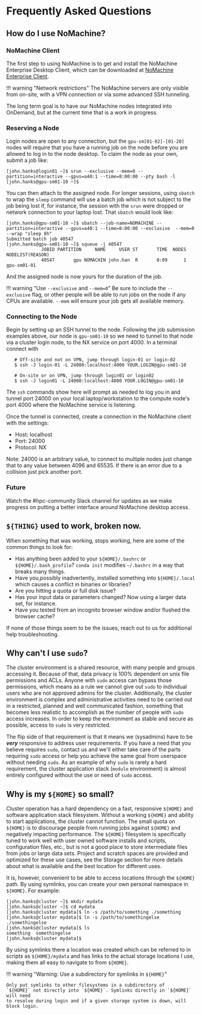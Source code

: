 # Frequently Asked Questions

## How do I use NoMachine?

### NoMachine Client
The first step to using NoMachine is to get and install the NoMachine
Enterprise Desktop Client, which can be downloaded at [NoMachine Enterprise
Client](https://www.nomachine.com/product&p=NoMachine%20Enterprise%20Client).

!!! warning "Network restrictions"
    The NoMachine servers are only visible from on-site, with a VPN connection
    or via some advanced SSH tunneling.

The long term goal is to have our NoMachine nodes integrated into OnDemand, but
at the current time that is a work in progress. 

### Reserving a Node

Login nodes are open to any connection, but the `gpu-sm[01-02]-[01-20]` nodes
will require that you have a running job on the node before you are allowed to
log in to the node desktop.  To claim the node as your own, submit a job like:

```
[john.hanks@login01 ~]$ srun --exclusive --mem=0 --partition=interactive --gpus=a40:1 --time=8:00:00 --pty bash -l
[john.hanks@gpu-sm01-10 ~]$
```
You can then attach to the assigned node. For longer sessions, using `sbatch`
to wrap the `sleep` command will use a batch job which is not subject to the
job being lost if, for instance, the session with the `srun` were dropped or
network connection to your laptop lost. That `sbatch` would look like:

```
[john.hanks@gpu-sm01-10 ~]$ sbatch --job-name=NOMACHINE --partition=interactive --gpus=a40:1 --time=8:00:00 --exclusive  --mem=0 --wrap "sleep 8h"
Submitted batch job 40547
[john.hanks@gpu-sm01-10 ~]$ squeue -j 40547
             JOBID PARTITION     NAME     USER ST       TIME  NODES NODELIST(REASON)
             40547       gpu NOMACHIN john.han  R       0:09      1 gpu-sm01-01
```

And the assigned node is now yours for the duration of the job.

!!! warning "Use `--exclusive` and `--mem=0`"
    Be sure to include the `--exclusive` flag, or other people will be able to
    run jobs on the node if any CPUs are available. `--mem` will ensure your 
    job gets all available memory.

### Connecting to the Node

Begin by setting up an SSH tunnel to the node. Following the job submission
examples above, our node is `gpu-sm01-10` so we need to tunnel to that node via
a cluster login node, to the NX service on port 4000. In a terminal connect
with

```
   # Off-site and not on VPN, jump through login-01 or login-02
   $ ssh -J login-01 -L 24000:localhost:4000 YOUR.LOGIN@gpu-sm01-10

   # On-site or on VPN, jump through login01 or login02
   $ ssh -J login01 -L 24000:localhost:4000 YOUR.LOGIN@gpu-sm01-10
```

The `ssh` commands show here will prompt as needed to log you in and tunnel
port 24000 on your local laptop/workstation to the compute node's port 4000
where the NoMachine service is listening.

Once the tunnel is connected, create a connection in the NoMachine client with the settings:

* Host: localhost
* Port: 24000
* Protocol: NX

Note: 24000 is an arbitrary value, to connect to multiple nodes just change
that to any value between 4096 and 65535. If there is an error due to a
collision just pick another port. 

### Future

Watch the #hpc-community Slack channel for updates as we make progress on
putting a better interface around NoMachine desktop access.

## `${THING}` used to work, broken now.

When something that was working, stops working, here are some of the common things to look for:

* Has anything been added to your `${HOME}/.bashrc` or `${HOME}/.bash_profile`?
  `conda init` modifies `~/.bashrc` in a way that breaks many things.
* Have you,possibly inadvertently, installed something into `${HOME}/.local`
  which causes a conflict in binaries or libraries?
* Are you hitting a quota or full disk issue? 
* Has your input data or parameters changed? Now using a larger data set, for
  instance.
* Have you tested from an incognito browser window and/or flushed the browser
  cache?

If none of those things seem to be the issues, reach out to us for additional help troubleshooting.

## Why can't I use `sudo`?

The cluster environment is a shared resource, with many people and groups
accessing it. Because of that, data privacy is 100% dependent on unix file
permissions and ACLs. Anyone with `sudo` access can bypass those permissions,
which means as a rule we cannot give out `sudo` to individual users who are not
approved admins for the cluster. Additionally, the cluster environment is
complex and administrative activities need to be carried out in a restricted,
planned and well communicated fashion, something that becomes less realistic to
accomplish as the number of people with `sudo` access increases. In order to
keep the environment as stable and secure as possible, access to `sudo` is very
restricted.

The flip side of that requirement is that it means we (sysadmins) have to be
***very*** responsive to address user requirements. If you have a need that you
believe requires `sudo`, contact us and we'll either take care of the parts
requiring `sudo` access or help you achieve the same goal from userspace
without needing `sudo`. As an example of why `sudo` is rarely a hard
requirement, the cluster application stack (`module` environment) is almost
entirely configured without the use or need of `sudo` access.

## Why is my `${HOME}` so small?

Cluster operation has a hard dependency on a fast, responsive `${HOME}` and
software application stack filesystem. Without a working `${HOME}` and ability to
start applications, the cluster cannot function. The small quota on `${HOME}` is
to discourage people from running jobs against `${HOME}` and negatively impacting
performance. The `${HOME}` filesystem is specifically tuned to work well with
user owned software installs and scripts, configuration files, etc., but is not
a good place to store intermediate files from jobs or large data sets. Project
and scratch spaces are provided and optimized for these use cases, see the
Storage section for more details about what is available and the best location
for different uses. 

It is, however, convenient to be able to access locations through the `${HOME}`
path. By using symlinks, you can create your own personal namespace in `${HOME}`.
For example:

```
[john.hanks@cluster ~]$ mkdir mydata
[john.hanks@cluster ~]$ cd mydata
[john.hanks@cluster mydata]$ ln -s /path/to/something ./something
[john.hanks@cluster mydata]$ ln -s /path/to/somethingelse ./somethingelse
[john.hanks@cluster mydata]$ ls
something  somethingelse
[john.hanks@cluster mydata]$ 
```

By using symlinks there a location was created which can be referred to in
scripts as `${HOME}/mydata` and has links to the actual storage locations I
use, making them all easy to navigate to from `${HOME}`. 

!!! warning "Warning: Use a subdirectory for symlinks in `${HOME}`"

    Only put symlinks to other filesystems in a subdirectory of
    `${HOME}` not directly into `${HOME}`. Symlinks directly in `${HOME}` will need
    to resolve during login and if a given storage system is down, will block login. 


